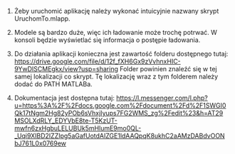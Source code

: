 1. Żeby uruchomić aplikację należy wykonać intuicyjnie nazwany skrypt UruchomTo.mlapp.

2. Modele są bardzo duże, więc ich ładowanie może trochę potrwać. W konsoli 
będzie wyświetlać się informacja o postępie ładowania.

3. Do działania aplikacji konieczna jest zawartość folderu dostępnego tutaj:
https://drive.google.com/file/d/12f_fXH6Gx9zVvhnxHIC-9YwDISCMEgkx/view?usp=sharing
Folder powinien znaleźć się w tej samej lokalizacji co skrypt. Tę lokalizację
wraz z tym folderem należy dodać do PATH MATLABa.

4. Dokumentacja jest dostępna tutaj:
https://l.messenger.com/l.php?u=https%3A%2F%2Fdocs.google.com%2Fdocument%2Fd%2F1SWGI0Qk17tNgm2Hg82yPOb6sVhxjIyups7FG2WMS_zg%2Fedit%23&h=AT29MSOLXdRLY_EDYVbE8te-T5KzUT-mwfn6zxHgbuLELUBUk5mHlumE9mo0QL-_Uqi9XIBD2IZZIpg5aGafUotdAIZGE1ldAAQpqK8ukhC2aAMzDABdvOONbJ761L0x0769ew
